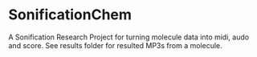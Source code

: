 # SonificationChem
A Sonification Research Project for turning molecule data into midi, audo and score.
See results folder for resulted MP3s from a molecule.
